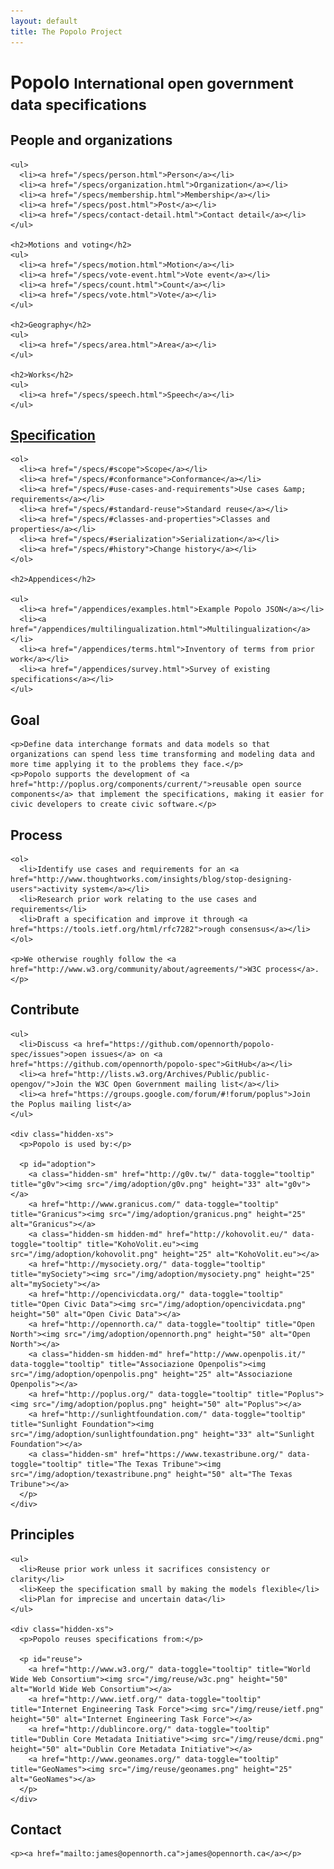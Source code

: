 ```yaml
---
layout: default
title: The Popolo Project
---
```

<h1>Popolo <small>International open government data specifications</small></h1>

<div class="row" id="contents">
  <div class="col-sm-6">
    <h2>People and organizations</h2>

    <ul>
      <li><a href="/specs/person.html">Person</a></li>
      <li><a href="/specs/organization.html">Organization</a></li>
      <li><a href="/specs/membership.html">Membership</a></li>
      <li><a href="/specs/post.html">Post</a></li>
      <li><a href="/specs/contact-detail.html">Contact detail</a></li>
    </ul>

    <h2>Motions and voting</h2>
    <ul>
      <li><a href="/specs/motion.html">Motion</a></li>
      <li><a href="/specs/vote-event.html">Vote event</a></li>
      <li><a href="/specs/count.html">Count</a></li>
      <li><a href="/specs/vote.html">Vote</a></li>
    </ul>

    <h2>Geography</h2>
    <ul>
      <li><a href="/specs/area.html">Area</a></li>
    </ul>

    <h2>Works</h2>
    <ul>
      <li><a href="/specs/speech.html">Speech</a></li>
    </ul>
  </div>
  <div class="col-sm-6">
    <h2><a href="/specs/">Specification</a></h2>

    <ol>
      <li><a href="/specs/#scope">Scope</a></li>
      <li><a href="/specs/#conformance">Conformance</a></li>
      <li><a href="/specs/#use-cases-and-requirements">Use cases &amp; requirements</a></li>
      <li><a href="/specs/#standard-reuse">Standard reuse</a></li>
      <li><a href="/specs/#classes-and-properties">Classes and properties</a></li>
      <li><a href="/specs/#serialization">Serialization</a></li>
      <li><a href="/specs/#history">Change history</a></li>
    </ol>

    <h2>Appendices</h2>

    <ul>
      <li><a href="/appendices/examples.html">Example Popolo JSON</a></li>
      <li><a href="/appendices/multilingualization.html">Multilingualization</a></li>
      <li><a href="/appendices/terms.html">Inventory of terms from prior work</a></li>
      <li><a href="/appendices/survey.html">Survey of existing specifications</a></li>
    </ul>
  </div>
</div>

<div class="row">
  <div class="col-sm-6">
    <h2>Goal</h2>

    <p>Define data interchange formats and data models so that organizations can spend less time transforming and modeling data and more time applying it to the problems they face.</p>
    <p>Popolo supports the development of <a href="http://poplus.org/components/current/">reusable open source components</a> that implement the specifications, making it easier for civic developers to create civic software.</p>
  </div>
  <div class="col-sm-6">
    <h2>Process</h2>

    <ol>
      <li>Identify use cases and requirements for an <a href="http://www.thoughtworks.com/insights/blog/stop-designing-users">activity system</a></li>
      <li>Research prior work relating to the use cases and requirements</li>
      <li>Draft a specification and improve it through <a href="https://tools.ietf.org/html/rfc7282">rough consensus</a></li>
    </ol>

    <p>We otherwise roughly follow the <a href="http://www.w3.org/community/about/agreements/">W3C process</a>.</p>
  </div>
</div>

<div class="row">
  <div class="col-sm-6">
    <h2>Contribute</h2>

    <ul>
      <li>Discuss <a href="https://github.com/opennorth/popolo-spec/issues">open issues</a> on <a href="https://github.com/opennorth/popolo-spec">GitHub</a></li>
      <li><a href="http://lists.w3.org/Archives/Public/public-opengov/">Join the W3C Open Government mailing list</a></li>
      <li><a href="https://groups.google.com/forum/#!forum/poplus">Join the Poplus mailing list</a>
    </ul>

    <div class="hidden-xs">
      <p>Popolo is used by:</p>

      <p id="adoption">
        <a class="hidden-sm" href="http://g0v.tw/" data-toggle="tooltip" title="g0v"><img src="/img/adoption/g0v.png" height="33" alt="g0v"></a>
        <a href="http://www.granicus.com/" data-toggle="tooltip" title="Granicus"><img src="/img/adoption/granicus.png" height="25" alt="Granicus"></a>
        <a class="hidden-sm hidden-md" href="http://kohovolit.eu/" data-toggle="tooltip" title="KohoVolit.eu"><img src="/img/adoption/kohovolit.png" height="25" alt="KohoVolit.eu"></a>
        <a href="http://mysociety.org/" data-toggle="tooltip" title="mySociety"><img src="/img/adoption/mysociety.png" height="25" alt="mySociety"></a>
        <a href="http://opencivicdata.org/" data-toggle="tooltip" title="Open Civic Data"><img src="/img/adoption/opencivicdata.png" height="50" alt="Open Civic Data"></a>
        <a href="http://opennorth.ca/" data-toggle="tooltip" title="Open North"><img src="/img/adoption/opennorth.png" height="50" alt="Open North"></a>
        <a class="hidden-sm hidden-md" href="http://www.openpolis.it/" data-toggle="tooltip" title="Associazione Openpolis"><img src="/img/adoption/openpolis.png" height="25" alt="Associazione Openpolis"></a>
        <a href="http://poplus.org/" data-toggle="tooltip" title="Poplus"><img src="/img/adoption/poplus.png" height="50" alt="Poplus"></a>
        <a href="http://sunlightfoundation.com/" data-toggle="tooltip" title="Sunlight Foundation"><img src="/img/adoption/sunlightfoundation.png" height="33" alt="Sunlight Foundation"></a>
        <a class="hidden-sm" href="https://www.texastribune.org/" data-toggle="tooltip" title="The Texas Tribune"><img src="/img/adoption/texastribune.png" height="50" alt="The Texas Tribune"></a>
      </p>
    </div>
  </div>
  <div class="col-sm-6">
    <h2>Principles</h2>

    <ul>
      <li>Reuse prior work unless it sacrifices consistency or clarity</li>
      <li>Keep the specification small by making the models flexible</li>
      <li>Plan for imprecise and uncertain data</li>
    </ul>

    <div class="hidden-xs">
      <p>Popolo reuses specifications from:</p>

      <p id="reuse">
        <a href="http://www.w3.org/" data-toggle="tooltip" title="World Wide Web Consortium"><img src="/img/reuse/w3c.png" height="50" alt="World Wide Web Consortium"></a>
        <a href="http://www.ietf.org/" data-toggle="tooltip" title="Internet Engineering Task Force"><img src="/img/reuse/ietf.png" height="50" alt="Internet Engineering Task Force"></a>
        <a href="http://dublincore.org/" data-toggle="tooltip" title="Dublin Core Metadata Initiative"><img src="/img/reuse/dcmi.png" height="50" alt="Dublin Core Metadata Initiative"></a>
        <a href="http://www.geonames.org/" data-toggle="tooltip" title="GeoNames"><img src="/img/reuse/geonames.png" height="25" alt="GeoNames"></a>
      </p>
    </div>
  </div>
</div>

<div class="row">
  <div class="col-sm-12">
    <h2>Contact</h2>

    <p><a href="mailto:james@opennorth.ca">james@opennorth.ca</a></p>
  </div>
</div>
